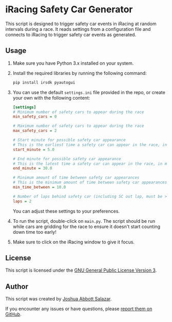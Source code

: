 # iRacing Safety Car Generator

This script is designed to trigger safety car events in iRacing at random intervals during a race. It reads settings from a configuration file and connects to iRacing to trigger safety car events as generated.

## Usage

1. Make sure you have Python 3.x installed on your system.

2. Install the required libraries by running the following command:

   ```bash
   pip install irsdk pyautogui
   ```

3. You can use the default `settings.ini` file provided in the repo, or create your own with the following content:

   ```ini
   [settings]
   # Minimum number of safety cars to appear during the race
   min_safety_cars = 0

   # Maximum number of safety cars to appear during the race
   max_safety_cars = 2

   # Start minute for possible safety car appearance
   # This is the earliest time a safety car can appear in the race, in minutes
   start_minute = 5.0

   # End minute for possible safety car appearance
   # This is the latest time a safety car can appear in the race, in minutes
   end_minute = 30.0

   # Minimum amount of time between safety car appearances
   # This is the minimum amount of time between safety car appearances, in minutes
   min_time_between = 10.0

   # Number of laps behind safety car (including SC out lap, must be > 2)
   laps = 2
   ```

   You can adjust these settings to your preferences.

4. To run the script, double-click on `main.py`. The script should be run while cars are gridding for the race to ensure it doesn't start counting down time too early!

5. Make sure to click on the iRacing window to give it focus.

## License

This script is licensed under the [GNU General Public License Version 3](https://www.gnu.org/licenses/gpl-3.0.html).

## Author

This script was created by [Joshua Abbott Salazar](https://github.com/joshjaysalazar).

If you encounter any issues or have questions, please [report them on GitHub](https://github.com/joshjaysalazar/iRacing-Safety-Car-Trigger/issues).
